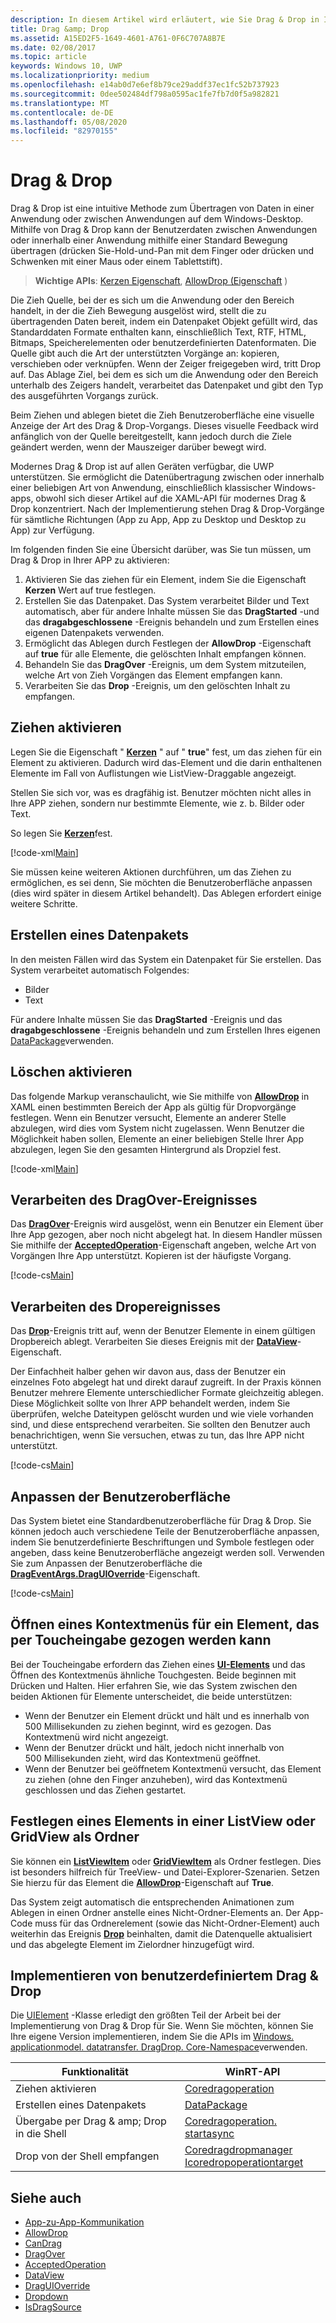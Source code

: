 ```yaml
---
description: In diesem Artikel wird erläutert, wie Sie Drag & Drop in Ihrer Windows-App-app hinzufügen.
title: Drag &amp; Drop
ms.assetid: A15ED2F5-1649-4601-A761-0F6C707A8B7E
ms.date: 02/08/2017
ms.topic: article
keywords: Windows 10, UWP
ms.localizationpriority: medium
ms.openlocfilehash: e14ab0d7e6ef8b79ce29addf37ec1fc52b737923
ms.sourcegitcommit: 0dee502484df798a0595ac1fe7fb7d0f5a982821
ms.translationtype: MT
ms.contentlocale: de-DE
ms.lasthandoff: 05/08/2020
ms.locfileid: "82970155"
---
```

# <a name="drag-and-drop"></a>Drag &amp; Drop

Drag & Drop ist eine intuitive Methode zum Übertragen von Daten in einer Anwendung oder zwischen Anwendungen auf dem Windows-Desktop. Mithilfe von Drag & Drop kann der Benutzerdaten zwischen Anwendungen oder innerhalb einer Anwendung mithilfe einer Standard Bewegung übertragen (drücken Sie-Hold-und-Pan mit dem Finger oder drücken und Schwenken mit einer Maus oder einem Tablettstift).

> **Wichtige APIs**: [Kerzen Eigenschaft](https://docs.microsoft.com/uwp/api/windows.ui.xaml.uielement.candrag), [AllowDrop (Eigenschaft](https://docs.microsoft.com/uwp/api/windows.ui.xaml.uielement.allowdrop) ) 

Die Zieh Quelle, bei der es sich um die Anwendung oder den Bereich handelt, in der die Zieh Bewegung ausgelöst wird, stellt die zu übertragenden Daten bereit, indem ein Datenpaket Objekt gefüllt wird, das Standarddaten Formate enthalten kann, einschließlich Text, RTF, HTML, Bitmaps, Speicherelementen oder benutzerdefinierten Datenformaten. Die Quelle gibt auch die Art der unterstützten Vorgänge an: kopieren, verschieben oder verknüpfen. Wenn der Zeiger freigegeben wird, tritt Drop auf. Das Ablage Ziel, bei dem es sich um die Anwendung oder den Bereich unterhalb des Zeigers handelt, verarbeitet das Datenpaket und gibt den Typ des ausgeführten Vorgangs zurück.

Beim Ziehen und ablegen bietet die Zieh Benutzeroberfläche eine visuelle Anzeige der Art des Drag & Drop-Vorgangs. Dieses visuelle Feedback wird anfänglich von der Quelle bereitgestellt, kann jedoch durch die Ziele geändert werden, wenn der Mauszeiger darüber bewegt wird.

Modernes Drag & Drop ist auf allen Geräten verfügbar, die UWP unterstützen. Sie ermöglicht die Datenübertragung zwischen oder innerhalb einer beliebigen Art von Anwendung, einschließlich klassischer Windows-apps, obwohl sich dieser Artikel auf die XAML-API für modernes Drag & Drop konzentriert. Nach der Implementierung stehen Drag & Drop-Vorgänge für sämtliche Richtungen (App zu App, App zu Desktop und Desktop zu App) zur Verfügung.

Im folgenden finden Sie eine Übersicht darüber, was Sie tun müssen, um Drag & Drop in Ihrer APP zu aktivieren:

1. Aktivieren Sie das ziehen für ein Element, indem Sie die Eigenschaft **Kerzen** Wert auf true festlegen.  
2. Erstellen Sie das Datenpaket. Das System verarbeitet Bilder und Text automatisch, aber für andere Inhalte müssen Sie das **DragStarted** -und das **dragabgeschlossene** -Ereignis behandeln und zum Erstellen eines eigenen Datenpakets verwenden. 
3. Ermöglicht das Ablegen durch Festlegen der **AllowDrop** -Eigenschaft auf **true** für alle Elemente, die gelöschten Inhalt empfangen können. 
4. Behandeln Sie das **DragOver** -Ereignis, um dem System mitzuteilen, welche Art von Zieh Vorgängen das Element empfangen kann. 
5. Verarbeiten Sie das **Drop** -Ereignis, um den gelöschten Inhalt zu empfangen. 



## <a name="enable-dragging"></a>Ziehen aktivieren

Legen Sie die Eigenschaft " [**Kerzen**](https://docs.microsoft.com/uwp/api/windows.ui.xaml.uielement.candrag) " auf " **true**" fest, um das ziehen für ein Element zu aktivieren. Dadurch wird das-Element und die darin enthaltenen Elemente im Fall von Auflistungen wie ListView-Draggable angezeigt.

Stellen Sie sich vor, was es dragfähig ist. Benutzer möchten nicht alles in Ihre APP ziehen, sondern nur bestimmte Elemente, wie z. b. Bilder oder Text. 

So legen Sie [**Kerzen**](https://docs.microsoft.com/uwp/api/windows.ui.xaml.uielement.candrag)fest.

[!code-xml[Main](./code/drag_drop/cs/MainPage.xaml#SnippetDragArea)]

Sie müssen keine weiteren Aktionen durchführen, um das Ziehen zu ermöglichen, es sei denn, Sie möchten die Benutzeroberfläche anpassen (dies wird später in diesem Artikel behandelt). Das Ablegen erfordert einige weitere Schritte.

## <a name="construct-a-data-package"></a>Erstellen eines Datenpakets 

In den meisten Fällen wird das System ein Datenpaket für Sie erstellen. Das System verarbeitet automatisch Folgendes:
* Bilder
* Text 

Für andere Inhalte müssen Sie das **DragStarted** -Ereignis und das **dragabgeschlossene** -Ereignis behandeln und zum Erstellen Ihres eigenen [DataPackage](https://docs.microsoft.com/uwp/api/windows.applicationmodel.datatransfer.datapackage)verwenden.

## <a name="enable-dropping"></a>Löschen aktivieren

Das folgende Markup veranschaulicht, wie Sie mithilfe von [**AllowDrop**](https://docs.microsoft.com/uwp/api/windows.ui.xaml.uielement.allowdrop) in XAML einen bestimmten Bereich der App als gültig für Dropvorgänge festlegen. Wenn ein Benutzer versucht, Elemente an anderer Stelle abzulegen, wird dies vom System nicht zugelassen. Wenn Benutzer die Möglichkeit haben sollen, Elemente an einer beliebigen Stelle Ihrer App abzulegen, legen Sie den gesamten Hintergrund als Dropziel fest.

[!code-xml[Main](./code/drag_drop/cs/MainPage.xaml#SnippetDropArea)]


## <a name="handle-the-dragover-event"></a>Verarbeiten des DragOver-Ereignisses

Das [**DragOver**](https://docs.microsoft.com/uwp/api/windows.ui.xaml.uielement.dragover)-Ereignis wird ausgelöst, wenn ein Benutzer ein Element über Ihre App gezogen, aber noch nicht abgelegt hat. In diesem Handler müssen Sie mithilfe der [**AcceptedOperation**](https://docs.microsoft.com/uwp/api/windows.ui.xaml.drageventargs.acceptedoperation)-Eigenschaft angeben, welche Art von Vorgängen Ihre App unterstützt. Kopieren ist der häufigste Vorgang.

[!code-cs[Main](./code/drag_drop/cs/MainPage.xaml.cs#SnippetGrid_DragOver)]

## <a name="process-the-drop-event"></a>Verarbeiten des Dropereignisses

Das [**Drop**](https://docs.microsoft.com/uwp/api/windows.ui.xaml.uielement.drop)-Ereignis tritt auf, wenn der Benutzer Elemente in einem gültigen Dropbereich ablegt. Verarbeiten Sie dieses Ereignis mit der [**DataView**](https://docs.microsoft.com/uwp/api/windows.ui.xaml.drageventargs.dataview)-Eigenschaft.

Der Einfachheit halber gehen wir davon aus, dass der Benutzer ein einzelnes Foto abgelegt hat und direkt darauf zugreift. In der Praxis können Benutzer mehrere Elemente unterschiedlicher Formate gleichzeitig ablegen. Diese Möglichkeit sollte von Ihrer APP behandelt werden, indem Sie überprüfen, welche Dateitypen gelöscht wurden und wie viele vorhanden sind, und diese entsprechend verarbeiten. Sie sollten den Benutzer auch benachrichtigen, wenn Sie versuchen, etwas zu tun, das Ihre APP nicht unterstützt.

[!code-cs[Main](./code/drag_drop/cs/MainPage.xaml.cs#SnippetGrid_Drop)]

## <a name="customize-the-ui"></a>Anpassen der Benutzeroberfläche

Das System bietet eine Standardbenutzeroberfläche für Drag & Drop. Sie können jedoch auch verschiedene Teile der Benutzeroberfläche anpassen, indem Sie benutzerdefinierte Beschriftungen und Symbole festlegen oder angeben, dass keine Benutzeroberfläche angezeigt werden soll. Verwenden Sie zum Anpassen der Benutzeroberfläche die [**DragEventArgs.DragUIOverride**](https://docs.microsoft.com/uwp/api/windows.ui.xaml.drageventargs.draguioverride)-Eigenschaft.

[!code-cs[Main](./code/drag_drop/cs/MainPage.xaml.cs#SnippetGrid_DragOverCustom)]

## <a name="open-a-context-menu-on-an-item-you-can-drag-with-touch"></a>Öffnen eines Kontextmenüs für ein Element, das per Toucheingabe gezogen werden kann

Bei der Toucheingabe erfordern das Ziehen eines [**UI-Elements**](https://docs.microsoft.com/uwp/api/Windows.UI.Xaml.UIElement) und das Öffnen des Kontextmenüs ähnliche Touchgesten. Beide beginnen mit Drücken und Halten. Hier erfahren Sie, wie das System zwischen den beiden Aktionen für Elemente unterscheidet, die beide unterstützen: 

* Wenn der Benutzer ein Element drückt und hält und es innerhalb von 500 Millisekunden zu ziehen beginnt, wird es gezogen. Das Kontextmenü wird nicht angezeigt. 
* Wenn der Benutzer drückt und hält, jedoch nicht innerhalb von 500 Millisekunden zieht, wird das Kontextmenü geöffnet. 
* Wenn der Benutzer bei geöffnetem Kontextmenü versucht, das Element zu ziehen (ohne den Finger anzuheben), wird das Kontextmenü geschlossen und das Ziehen gestartet.

## <a name="designate-an-item-in-a-listview-or-gridview-as-a-folder"></a>Festlegen eines Elements in einer ListView oder GridView als Ordner

Sie können ein [**ListViewItem**](https://docs.microsoft.com/uwp/api/Windows.UI.Xaml.Controls.ListViewItem) oder [**GridViewItem**](https://docs.microsoft.com/uwp/api/Windows.UI.Xaml.Controls.GridViewItem) als Ordner festlegen. Dies ist besonders hilfreich für TreeView- und Datei-Explorer-Szenarien. Setzen Sie hierzu für das Element die [**AllowDrop**](https://docs.microsoft.com/uwp/api/windows.ui.xaml.uielement.allowdrop)-Eigenschaft auf **True**. 

Das System zeigt automatisch die entsprechenden Animationen zum Ablegen in einen Ordner anstelle eines Nicht-Ordner-Elements an. Der App-Code muss für das Ordnerelement (sowie das Nicht-Ordner-Element) auch weiterhin das Ereignis [**Drop**](https://docs.microsoft.com/uwp/api/windows.ui.xaml.uielement.drop) beinhalten, damit die Datenquelle aktualisiert und das abgelegte Element im Zielordner hinzugefügt wird.

## <a name="implementing-custom-drag-and-drop"></a>Implementieren von benutzerdefiniertem Drag & Drop

Die [UIElement](https://docs.microsoft.com/uwp/api/windows.ui.xaml.uielement) -Klasse erledigt den größten Teil der Arbeit bei der Implementierung von Drag & Drop für Sie. Wenn Sie möchten, können Sie Ihre eigene Version implementieren, indem Sie die APIs im [Windows. applicationmodel. datatransfer. DragDrop. Core-Namespace](https://docs.microsoft.com/uwp/api/windows.applicationmodel.datatransfer.dragdrop.core)verwenden.

| Funktionalität | WinRT-API |
| --- | --- |
|  Ziehen aktivieren | [Coredragoperation](https://docs.microsoft.com/uwp/api/windows.applicationmodel.datatransfer.dragdrop.core.coredragoperation)  |
|  Erstellen eines Datenpakets | [DataPackage](https://docs.microsoft.com/uwp/api/windows.applicationmodel.datatransfer.datapackage)  |
| Übergabe per Drag & amp; Drop in die Shell  | [Coredragoperation. startasync](https://docs.microsoft.com/uwp/api/windows.applicationmodel.datatransfer.dragdrop.core.coredragoperation)  |
| Drop von der Shell empfangen  | [Coredragdropmanager](https://docs.microsoft.com/uwp/api/windows.applicationmodel.datatransfer.dragdrop.core.coredragdropmanager)<br/>[Icoredropoperationtarget](https://docs.microsoft.com/uwp/api/windows.applicationmodel.datatransfer.dragdrop.core.icoredropoperationtarget)    |



## <a name="see-also"></a>Siehe auch

* [App-zu-App-Kommunikation](index.md)
* [AllowDrop](https://docs.microsoft.com/uwp/api/windows.ui.xaml.uielement.allowdrop)
* [CanDrag](https://docs.microsoft.com/uwp/api/windows.ui.xaml.uielement.candrag)
* [DragOver](https://docs.microsoft.com/uwp/api/windows.ui.xaml.uielement.dragover)
* [AcceptedOperation](https://docs.microsoft.com/uwp/api/windows.ui.xaml.drageventargs.acceptedoperation)
* [DataView](https://docs.microsoft.com/uwp/api/windows.ui.xaml.drageventargs.dataview)
* [DragUIOverride](https://docs.microsoft.com/uwp/api/windows.ui.xaml.drageventargs.draguioverride)
* [Dropdown](https://docs.microsoft.com/uwp/api/windows.ui.xaml.uielement.drop)
* [IsDragSource](https://docs.microsoft.com/uwp/api/windows.ui.xaml.controls.listviewbase.isdragsource)
